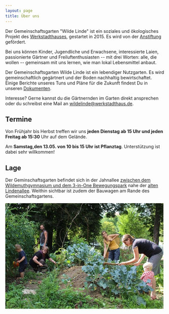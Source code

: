 ```yaml
---
layout: page
title: Über uns 
---
```


Der Gemeinschaftsgarten "Wilde Linde" ist ein soziales und ökologisches Projekt des [Werkstadthauses](https://www.werkstadthaus.de/), gestartet in 2015. Es wird von der [Anstiftung](https://anstiftung.de/) gefördert.

Bei uns können Kinder, Jugendliche und Erwachsene, interessierte Laien, passionierte Gärtner und Freiluftenthusiasten -- mit drei Worten: alle, die wollen -- gemeinsam mit uns lernen, wie man lokal Lebensmittel anbaut.

Der Gemeinschaftsgarten Wilde Linde ist ein lebendiger Nutzgarten. Es wird gemeinschaftlich gegärtnert und der Boden nachhaltig bewirtschaftet. Einige Berichte unseres Tuns und Pläne für die Zukunft findest Du in unseren [Dokumenten](docs).  

Interesse? Gerne kannst du die Gärtnernden im Garten direkt ansprechen oder du schreibst eine Mail an [wildelinde@werkstadthaus.de](mailto:wildelinde@werkstadthaus.de).

## Termine

Von Frühjahr bis Herbst treffen wir uns **jeden Dienstag ab 15 Uhr und jeden Freitag ab 15:30** Uhr auf dem Gelände.

Am **Samstag,den 13.05. von 10 bis 15 Uhr ist Pflanztag**. Unterstützung ist dabei sehr willkommen!  

## Lage

Der Geminschaftsgarten befindet sich in der Jahnallee [zwischen dem Wildemuthgymnasium und dem 3-in-One Bewegungspark](https://www.google.de/maps/place/48.515424+9.046746/@48.5154661,9.0471768,212m/data=!3m1!1e3) nahe der [alten Lindenallee](http://www.tuepedia.de/index.php/Alte_Lindenallee). Weithin sichtbar ist zudem der Bauwagen am Rande des Gemeinschaftsgartens.

![Beim Gärtnern](assets/Wilde_Linde-Gemeinschaftsgaertnern_small.jpg "Beim Gärtnern")



